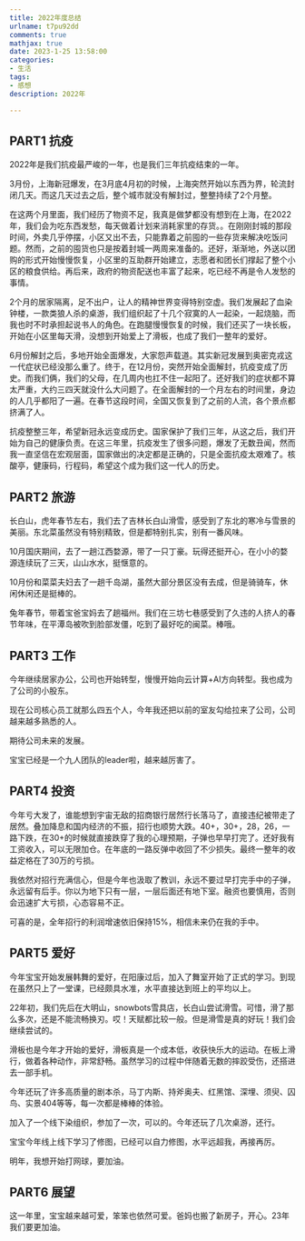 ```yaml
---
title: 2022年度总结
urlname: t7pu92dd
comments: true
mathjax: true
date: 2023-1-25 13:58:00
categories:
- 生活
tags:
- 感想
description: 2022年

---
```


## PART1 抗疫

2022年是我们抗疫最严峻的一年，也是我们三年抗疫结束的一年。

3月份，上海新冠爆发，在3月底4月初的时候，上海突然开始以东西为界，轮流封闭几天。而这几天过去之后，整个城市就没有解封过，整整持续了2个月整。

在这两个月里面，我们经历了物资不足，我真是做梦都没有想到在上海，在2022年，我们会为吃东西发愁，每天做着计划来消耗家里的存货。。在刚刚封城的那段时间，外卖几乎停摆，小区又出不去，只能靠着之前囤的一些存货来解决吃饭问题。然而，之前的囤货也只是按着封城一两周来准备的。还好，渐渐地，外送以团购的形式开始慢慢恢复，小区里的互助群开始建立，志愿者和团长们撑起了整个小区的粮食供给。再后来，政府的物资配送也丰富了起来，吃已经不再是令人发愁的事情。

2个月的居家隔离，足不出户，让人的精神世界变得特别空虚。我们发展起了血染钟楼，一款类狼人杀的桌游，我们组织起了十几个寂寞的人一起染，一起烧脑，而我也时不时承担起说书人的角色。在跑腿慢慢恢复的时候，我们还买了一块长板，开始在小区里每天滑，没想到开始爱上了滑板，也成了我们一整年的爱好。

6月份解封之后，多地开始全面爆发，大家怨声载道。其实新冠发展到奥密克戎这一代症状已经没那么重了。终于，在12月份，突然开始全面解封，抗疫变成了历史。而我们俩，我们的父母，在几周内也扛不住一起阳了。还好我们的症状都不算太严重，大约三四天就没什么大问题了。在全面解封的一个月左右的时间里，身边的人几乎都阳了一遍。在春节这段时间，全国又恢复到了之前的人流，各个景点都挤满了人。

抗疫整整三年，希望新冠永远变成历史。国家保护了我们三年，从这之后，我们开始为自己的健康负责。在这三年里，抗疫发生了很多问题，爆发了无数丑闻，然而我一直坚信在宏观层面，国家做出的决定都是正确的，只是全面抗疫太艰难了。核酸亭，健康码，行程码，希望这个成为我们这一代人的历史。

## PART2 旅游

长白山，虎年春节左右，我们去了吉林长白山滑雪，感受到了东北的寒冷与雪景的美丽。东北菜虽然没有特别精致，但是都特别扎实，别有一番风味。

10月国庆期间，去了一趟江西婺源，带了一只丁豪。玩得还挺开心，在小小的婺源连续玩了三天，山山水水，挺惬意的。

10月份和菜菜夫妇去了一趟千岛湖，虽然大部分景区没有去成，但是骑骑车，休闲休闲还是挺棒的。

兔年春节，带着宝爸宝妈去了趟福州。我们在三坊七巷感受到了久违的人挤人的春节年味，在平潭岛被吹到脸部发僵，吃到了最好吃的闽菜。棒哦。

## PART3 工作

今年继续居家办公，公司也开始转型，慢慢开始向云计算+AI方向转型。我也成为了公司的小股东。

现在公司核心员工就那么四五个人，今年我还把以前的室友勾给拉来了公司，公司越来越多熟悉的人。

期待公司未来的发展。

宝宝已经是一个九人团队的leader啦，越来越厉害了。

## PART4 投资

今年亏大发了，谁能想到宇宙无敌的招商银行居然行长落马了，直接违纪被带走了居然。叠加降息和国内经济的不振，招行也顺势大跌。40+，30+，28，26，一路下跌，在30+的时候就直接跌穿了我的心理预期，子弹也早早打完了。还好我有工资收入，可以无限加仓。在年底的一路反弹中收回了不少损失。最终一整年的收益定格在了30万的亏损。

我依然对招行充满信心，但是今年也汲取了教训，永远不要过早打完手中的子弹，永远留有后手。你以为地下只有一层，一层后面还有地下室。融资也要慎用，否则会迅速扩大亏损，心态容易不正。

可喜的是，全年招行的利润增速依旧保持15%，相信未来仍在我的手中。

## PART5 爱好

今年宝宝开始发展韩舞的爱好，在阳康过后，加入了舞室开始了正式的学习。到现在虽然只上了一堂课，已经颇具水准，水平直接达到班上的平均以上。

22年初，我们先后在大明山，snowbots雪具店，长白山尝试滑雪。可惜，滑了那么多次，还是不能流畅换刃。哎！天赋都比较一般。但是滑雪是真的好玩！我们会继续尝试的。

滑板也是今年才开始的爱好，滑板真是一个成本低，收获快乐大的运动。在板上滑行，做着各种动作，非常舒畅。虽然学习的过程中伴随着无数的摔跤受伤，还搭进去一部手机。

今年还玩了许多高质量的剧本杀，马丁内斯、持斧奥夫、红黑馆、深埋、须臾、囚鸟、实景404等等，每一次都是棒棒的体验。

加入了一个线下染组织，参加了一次，可以的。今年还玩了几次桌游，还行。

宝宝今年线上线下学习了修图，已经可以自力修图，水平远超我，再接再厉。

明年，我想开始打网球，要加油。

## PART6 展望

这一年里，宝宝越来越可爱，笨笨也依然可爱。爸妈也搬了新房子，开心。23年我们要更加油。
